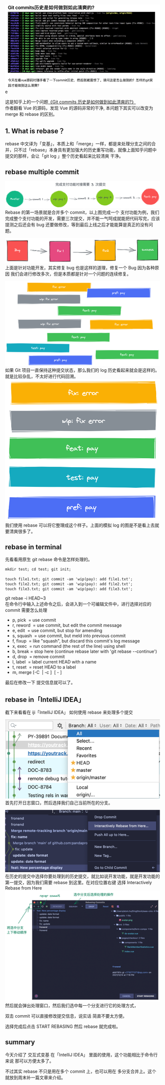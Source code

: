 ![image.png](/images/rebase-idea/b8619472099346f7fa337e1708614b93.png)e

这是知乎上的一个问题[《Git commits 历史是如何做到如此清爽的?》](https://www.zhihu.com/question/61283395)<br />作者翻看 Vue 的源码，发现 Vue 的源码非常的干净, 本问题下其实可以改变为 merge 和 rebase 的区别。

## 1. What is rebase？

rebase 中文译为「变基」，本质上和「merge」一样，都是来处理分支之间的合并，只不过「rebase」本身具有更加强大的历史重写功能，就像上面知乎问题中提交的那样，会让「git log 」整个历史看起来比较清爽 干净。

## rebase multiple commit

![image.png](/images/rebase-idea/67b9abb9a096c8fde1191335706d18b1.png)<br />Rebase 的第一场景就是合并多个 commit，以上图完成一个 支付功能为例，我们完成整个支付功能的开发，需要三次提交，并不能一气呵成就能把代码写完，应该提测之后还会有 bug 还要做修改，等到最后上线之后才能能算是真正的没有问题。

![image.png](/images/rebase-idea/2fc2636dfc2e621e9751fe7f7b098620.png)<br />上面是针对功能开发，其实修复 bug 也是这样的道理，修复一个 Bug 因为各种原因 我们会进行修改多次，但是本质都是针对一个问题的连续修复。

![image.png](/images/rebase-idea/20dc4df3e81e95ab7c1752d8b97e1417.png)<br />如果 Git 项目一直保持这种提交状态，那么我们的 log 历史看起来就会是这样的。就是比较杂乱，不太好进行代码回溯。<br />![image.png](/images/rebase-idea/3082b277e9693fd1f48e732c78dc1e59.png)<br />我们使用 rebase 可以将它整理成这个样子。上面的模拟 log 的图是不是看上去就要清爽很多了。

## rebase in terminal

先看看用原生 git rebase 命令是怎样处理的。

```shell
mkdir test; cd test; git init;

touch file1.txt; git commit -am 'wip(pay): add file1.txt';
touch file2.txt; git commit -am 'wip(pay): add file2.txt';
touch file3.txt; git commit -am 'wip(pay): add file3.txt';
```

git rebae -i HEAD~3 <br />在命令行中输入上述命令之后，会进入到一个可编辑文件中，进行选择对应的 commit 需要怎么处理

- p, pick  = use commit
- r, reword  = use commit, but edit the commit message
- e, edit  = use commit, but stop for amending
- s, squash  = use commit, but meld into previous commit
- f, fixup  = like "squash", but discard this commit's log message
- x, exec  = run command (the rest of the line) using shell
- b, break = stop here (continue rebase later with 'git rebase --continue')
- d, drop  = remove commit
- l, label  = label current HEAD with a name
- t, reset  = reset HEAD to a label
- m, merge [-C  | -c ]  [ - ]

最后在修改一下 提交信息就可以了。

## rebase in「IntelliJ IDEA」

截下来看看在 iji「IntelliJ IDEA」 如何使用 rebase 来处理多个提交

![image.png](/images/rebase-idea/990c7b6387a9fa50e42010e0830b22a0.png)<br />首先打开日志窗口，然后选择我们自己当前所在的分支。

![image.png](/images/rebase-idea/8bf62ec8be91406d0c624c9006d1c23f.png)<br />在历史的提交中选择你要处理到的历史提交，就比如说开发功能，就是开发功能的第一提交，因为我们需要 rebase 到这里。在对应位置右键 选择 Interactively Rebase from Here<br />![image.png](/images/rebase-idea/a9efbf0aa3c3c3728afb5804214d7d61.png)<br />然后就会弹出处理窗口，然后我们选中每一个分支进行它的处理方式，

双击 commit 可以直接修改提交信息，说实话 简直不要太方便。

选择完成后点击 START REBASING 然后 rebase 就完成啦。

## summary

今天介绍了 交互式变基 在「IntelliJ IDEA」 里面的使用，这个功能相比于命令行来说 那可以方便太多了。

不过其实 rebase 不只是用在多个 commit 上，也可以用在 多分支合并上。这个就放到周末补一篇文章来介绍。
